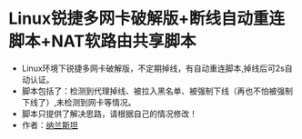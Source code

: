 # Linux锐捷多网卡破解版+断线自动重连脚本+NAT软路由共享脚本

* Linux环境下锐捷多网卡破解版，不定期掉线，有自动重连脚本,掉线后可2s自动认证。
* 脚本包括了：检测到代理掉线、被拉入黑名单、被强制下线（再也不怕被强制下线了）,未检测到网卡等情况。
* 脚本只提供了解决思路，请根据自己的情况修改！
* 作者：[纳兰斯坦](http://nalansitan.com)
